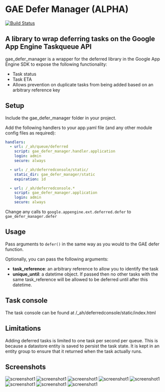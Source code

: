 GAE Defer Manager (ALPHA)
========================

[![Build Status](https://travis-ci.org/nealedj/gae_defer_manager.svg?branch=master)](https://travis-ci.org/nealedj/gae_defer_manager)

## A library to wrap deferring tasks on the Google App Engine Taskqueue API

gae_defer_manager is a wrapper for the deferred library in the Google App Engine SDK to expose the following functionality:

* Task status
* Task ETA
* Allows prevention on duplicate tasks from being added based on an arbitrary reference key


## Setup

Include the gae_defer_manager folder in your project.

Add the following handlers to your app.yaml file (and any other module config files as required):

```yaml
handlers:
  - url: /_ah/queue/deferred
    script: gae_defer_manager.handler.application
    login: admin
    secure: always

  - url: /_ah/deferredconsole/static/
    static_dir: gae_defer_manager/static
    expiration: 1d

  - url: /_ah/deferredconsole.*
    script: gae_defer_manager.application
    login: admin
    secure: always
```

Change any calls to `google.appengine.ext.deferred.defer` to `gae_defer_manager.defer`

## Usage

Pass arguments to `defer()` in the same way as you would to the GAE defer function.

Optionally, you can pass the following arguments:

- **task_reference**: an arbitrary reference to allow you to identify the task
- **unique_until**: a datetime object. If passed then no other tasks with the same task_reference will be allowed to be deferred until after this datetime.

## Task console

The task console can be found at /_ah/deferredconsole/static/index.html

## Limitations

Adding deferred tasks is limited to one task per second per queue. This is because a datastore entity is saved to persist the task state. It is kept in an entity group to ensure that it returned when the task actually runs.

Screenshots
-----------

![screenshot1](/../screenshots/_screenshots/1.png?raw=true)
![screenshot1](/../screenshots/_screenshots/2.png?raw=true)
![screenshot1](/../screenshots/_screenshots/3.png?raw=true)
![screenshot1](/../screenshots/_screenshots/4.png?raw=true)
![screenshot1](/../screenshots/_screenshots/5.png?raw=true)
![screenshot1](/../screenshots/_screenshots/6.png?raw=true)
![screenshot1](/../screenshots/_screenshots/7.png?raw=true)
![screenshot1](/../screenshots/_screenshots/8.png?raw=true)
